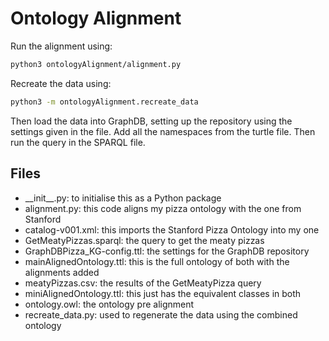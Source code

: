 # Ontology Alignment

Run the alignment using:

```bash
python3 ontologyAlignment/alignment.py
```

Recreate the data using:

```bash
python3 -m ontologyAlignment.recreate_data
```

Then load the data into GraphDB, setting up the repository using the settings given in the file.
Add all the namespaces from the turtle file.
Then run the query in the SPARQL file.

## Files

- \_\_init\_\_.py: to initialise this as a Python package
- alignment.py: this code aligns my pizza ontology with the one from Stanford
- catalog-v001.xml: this imports the Stanford Pizza Ontology into my one
- GetMeatyPizzas.sparql: the query to get the meaty pizzas
- GraphDBPizza_KG-config.ttl: the settings for the GraphDB repository
- mainAlignedOntology.ttl: this is the full ontology of both with the alignments added
- meatyPizzas.csv: the results of the GetMeatyPizza query
- miniAlignedOntology.ttl: this just has the equivalent classes in both
- ontology.owl: the ontology pre alignment
- recreate\_data.py: used to regenerate the data using the combined ontology

